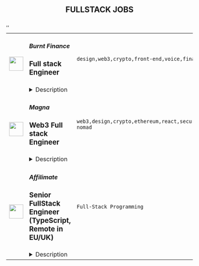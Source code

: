 <div align="center"><h2>FULLSTACK JOBS</h2></div><table><tr>
                <td width="100" height="100" rowspan="2">
                    <img src="https://remoteok.com/assets/img/jobs/09900800905d14184e649ab9df8b0fd51677395795.peg" width="38px" height="auto">
                </td>
                <td width="300">
                    <h5>Burnt Finance</h5>
                    <h3>Full stack Engineer</h3>
                </td>
                <td width="300">
                    <code>design,web3,crypto,front-end,voice,finance,git,typescript,api,engineer,engineering,digital nomad</code>
                </td>
                <td width="200">
                <text>3 days ago</text>
                </td>
                <td width="100" rowspan="2">
                <a href="https://remoteOK.com/remote-jobs/remote-full-stack-engineer-burnt-finance-200392" align="right" target="_blank">Apply</a>
                </td>
            </tr>
            <tr>
                <td colspan="3">
                <details><summary>Description</summary>
                <div>Burnt is building the worldâs first creator-centric monetization and engagement app powered by its own custom infrastructure layer, bringing innovative Web3 tools to creators and their billions of end-users. We are proud to be supported by amazing investors such as Animoca Brands, Multicoin Capital, Alameda Research, and so many more. If youâre looking to join a fast paced, problem solving environment in the center of blockchain infrastructure, NFTs, decentralized applications, and the creator economy please apply!</div><div><br></div><div>You will help build groundbreaking decentralized applications from the ground up, which will become a critical piece of architecture for the next stage of Web3 and crypto adoption.</div><p></p><h4>Responsibilities:</h4><p></p><p></p><ul>
<li>Develop decentralized web3 infrastructure and applications</li>
<li>Support front-end applications and user experience</li>
<li>Participate in and own choices of engineering methodologies, tools and organization</li>
<li>Work autonomously within a high-performing team</li>
</ul><p></p><h4>Requirements:</h4><p></p><p></p><ul>
<li>4+ years of professional experience</li>
<li>Proven ability to write high-quality, well-tested code</li>
<li>Highly autonomous, strong communication and collaboration within team</li>
<li>Understanding of API design & implementation</li>
<li>Good understanding of git and continuous integration tools</li>
<li>Ability to take responsibility for projects and the willingness to learn and grow professionally in a team environment</li>
<div><br></div>
</ul><p></p><h4>Our Tech Stack:</h4><p></p><p></p><ul>
<li>
<b>Web</b>: HTML, Javascript, Typescript, React, NextJS, CSS, Sass, Web3/Cosmjs</li>
<li>
<b>Backend</b>: NodeJS, Typescript, GraphQL, Postgres</li>
<li>
<b>Web3 Platform</b>: Cosmos-SDK (Golang), CosmWasm (Rust)</li>
<li>
<b>Infrastructure</b>: AWS</li>
</ul><div>As we are still a lean engineering team, we are looking for engineers willing to take on multiple roles. When applying, please include which of the following skillsets you believe you would be able to bring to the table most rapidly:</div><div><br></div><div><b>1. Typescript + React</b></div><div><b>2. Smart contract development</b></div><div><b>3. Web3/Cosmjs</b></div><div><b>4. Other</b></div><div><br></div><div>Benefits of working at Burnt include competitive compensation, unlimited PTO, medical, dental, and vision insurance, company off-sites and more!</div><div><br></div><div>Burnt is proud to foster an inclusive environment that is free from discrimination. We strongly believe in order to build the best products, we need a diversity of perspectives and backgrounds. This leads to a more delightful experience for our users and team members. We value listening to every voice and we encourage everyone to come be a part of building a company and products we love.</div><br/><br/>Please mention the word **RECONCILIATION** and tag RMy44Ni4yNTIuMTMw when applying to show you read the job post completely (#RMy44Ni4yNTIuMTMw). This is a beta feature to avoid spam applicants. Companies can search these words to find applicants that read this and see they're human.
                </details>
                </td>
            </tr>,<tr>
                <td width="100" height="100" rowspan="2">
                    <img src="https://remoteok.com/assets/img/jobs/e82107703b10b4a5bae051d5eea2c4381677309392.png" width="38px" height="auto">
                </td>
                <td width="300">
                    <h5>Magna</h5>
                    <h3>Web3 Full stack Engineer</h3>
                </td>
                <td width="300">
                    <code>web3,design,crypto,ethereum,react,security,technical,developer,software,code,operations,analytics,legal,healthcare,engineer,digital nomad</code>
                </td>
                <td width="200">
                <text>4 days ago</text>
                </td>
                <td width="100" rowspan="2">
                <a href="https://remoteOK.com/remote-jobs/remote-web3-full-stack-engineer-magna-199877" align="right" target="_blank">Apply</a>
                </td>
            </tr>
            <tr>
                <td colspan="3">
                <details><summary>Description</summary>
                <h3><b>About Magna</b></h3><p>Magnaâs goal is to be the one-stop solution for all token-based crypto companies who want to track outstanding and promised token allocations, automate the distribution of those tokens, and manage information about their stakeholders. Some liken us to âCarta for Web3â.<br>Our mission is to make it easier for crypto companies to manage their tokens and tokenholders so that they can focus on their product and not custom internal tools and smart contracts as they scale. We work with projects of all sizes throughout various L1 & L2 ecosystems.<br>Tokens are amongst the core assets crypto companies use to compensate and incentivize investors, employees, advisors, and even community members. The most common use cases for Magna include:<br><ul>
<li align="left">
<b>Token Vesting</b>Â to employees and investors - Automated token distribution based on custom unlock schedules.</li>
<li align="left">
<b>Token Streaming</b>Â - Continuous distribution of tokens to stakeholders.</li>
<li align="left">
<b>Airdrops</b>Â - Vested airdrops to community members.</li>
<li align="left">
<b>Programmable Unlocks</b>Â â Distributing tokens using our SDK based on contract interactions or in-app/in-game accomplishments.</li>
<li align="left">
<b>Stakeholder Management</b>Â â Tracking tax liability and legal filings for tokenholders and more.</li>
</ul>Magnaâs platform is used by investors, employees, accountants, lawyers, and other key stakeholders throughout the crypto ecosystem.<br></p><h3><b>Why work at Magna?</b></h3><br><ul>
<li align="left"><b>Weâre a highly technical team</b></li>
<li align="left">We love the openness and transparency of web3, but weâre working in the space because of the deep technical challenges that reward builders.</li>
<li align="left">The blockchain isnât just a distributed ledger anymore, itâs a distributed state machine. At Magna, weâre not just building a new paradigm of software â weâre also trying to leverage the best of web2 while weâre at it. Itâs amazing fun if youâre a developer whoâs new to web3 and able to appreciate a lot of beautiful technical-first design decisions for the first time. (Have you ever tried to match a CUSIP number before?? Itâs painful.)</li>
<li align="left">Weâre aÂ <span style=""><a class="bbcode-link" href="https://www.coindesk.com/business/2022/09/15/token-management-platform-magna-raises-15m-seed-round-at-70m-valuation/" target="_blank" rel="noopener noreferrer nofollow"><b>well-funded company</b></a></span>Â with runway that can last us through the bear market</li>
<li align="left">
<b>A downtown NYC office with our own rooftop â</b>Â We have a 3,300 sqft office in Soho, with a private roof. We operate on a hybrid model, where most employees come in a couple of times per week.</li>
<li align="left">
<b>Hardware</b>Â â Whatever you need to get things done, plus a stipend to set up your home office.</li>
<li align="left">
<b>Learning budget</b>Â â Buy courses and attend conferences or hackathons.</li>
<li align="left">
<b>Monthly Wellness Stipend</b>Â â Take care of yourself, whatever that means for you!</li>
<li align="left">
<b>Unlimited Vacation</b>Â â Take time off when you need it - 2 week minimum.</li>
<li align="left">
<b>Top-notch healthcare plans</b>Â â We offer the best available platinum PPO and other similar plans that give you the most options with the lowest deductibles.</li>
<li align="left"><b>Ability to take ownership and build out functions within your department</b></li>
</ul><h3><b>About the Role</b></h3><br>Build the future of token operations with us by designing and implementing software architecture that scales. Weâre looking for someone comfortable going from zero-to-one and rapidly iterating on projects while making carefully calculated decisions.<br><h3><b>What youâll do</b></h3><br><ul>
<li align="left">Work on the forefront of token distribution technology at the infrastructure level and solve edge-cases around token distribution</li>
<li align="left">Build polished dApps responsible for tokens worth millions of dollars</li>
<li align="left">Where appropriate, ensure code modularity in the code written by the team through peer code-reviews, to increase our teamâs velocity and make our code infrastructure more scalable</li>
<li align="left">Write tests to make sure that things work when we ship them. If our users canât use the app, they canât get paid!</li>
</ul><h3><b>What weâre looking for</b></h3><br><ul>
<li align="left">Professional experience working on dApps and integrating pre-written smart contracts into dApps -Â <i>please note that this is a hard requirement</i>
</li>
<li align="left">Knowledge of how smart contracts work, Ethereum signatures, wallet connections, and transaction signing/execution</li>
<li align="left">Strong experience with web3 libraries such as web3.js, ethers.js, wagmi.</li>
<li align="left">Experience working with data-intensive applications, or apps used by tens of thousands of users</li>
<li align="left">Comfortable working in sprint cycles and willing to bite the bullet when critical issues pop up</li>
<li align="left">Familiarity with our tech stack</li>
</ul><h3></h3><br><h3><b>Magnaâs Tech Stack</b></h3><br>Magna is a multi-chain dApp, and our stack includes TypeScript, Next.js, React and GraphQL, as well as the native languages for various blockchains (i.e. Solidity, Rust, Move).<br>Experience with any of these isÂ <b>nice to have</b>, but not a requirement:<br><ul>
<li align="left">DevOps, infrastructure, or data analytics experience</li>
<li align="left">Applications where security and integrity is extremely important (finance, fintech, government, etc.)</li>
</ul><h3></h3><br><h3><b>ï»¿Reasons you might be the right candidate for this role:</b></h3><br><ul>
<li align="left">
<b>Curiosity</b>Â â keeping up with advancements and best practices in web3 can be tiring, but you try anyways!</li>
<li align="left">
<b>Passion for engineering</b>Â â genuine passion and curiosity for the craft that you bring to work each day</li>
<li align="left">
<b>Good taste</b>Â â you think critically aboutÂ <i>how</i>Â you build what you build, and apply good judgment to every design and implementation decision along the way.</li>
</ul><br/><br/>Please mention the word **EFFICIENTLY** and tag RMy44Ni4yNTIuMTMw when applying to show you read the job post completely (#RMy44Ni4yNTIuMTMw). This is a beta feature to avoid spam applicants. Companies can search these words to find applicants that read this and see they're human.
                </details>
                </td>
            </tr>,<tr>
                <td width="100" height="100" rowspan="2">
                    <img src="https://wwr-pro.s3.amazonaws.com/logos/0083/7764/logo.gif" width="38px" height="auto">
                </td>
                <td width="300">
                    <h5>Affilimate</h5>
                    <h3> Senior FullStack Engineer (TypeScript, Remote in EU/UK)</h3>
                </td>
                <td width="300">
                    <code>Full-Stack Programming</code>
                </td>
                <td width="200">
                <text>1 days ago</text>
                </td>
                <td width="100" rowspan="2">
                <a href="https://weworkremotely.com/remote-jobs/affilimate-senior-fullstack-engineer-typescript-remote-in-eu-uk" align="right" target="_blank">Apply</a>
                </td>
            </tr>
            <tr>
                <td colspan="3">
                <details><summary>Description</summary>
                <img src="https://we-work-remotely.imgix.net/logos/0083/7764/logo.gif?ixlib=rails-4.0.0&w=50&h=50&dpr=2&fit=fill&auto=compress" />

<p>
  <strong>Headquarters:</strong> Berlin, Germany
    <br /><strong>URL:</strong> <a href="https://affilimate.com">https://affilimate.com</a>
</p>

<div>
<strong>Summary<br></strong><br>
</div><ul>
<li>We're an early stage MarTech company with a remote team, headquartered in Berlin<br><br>
</li>
<li>We are looking for 7+ years of professional experience for this senior role<br><br>
</li>
<li>You’ll be joining a small but experienced engineering team with a high quality codebase<br><br>
</li>
<li>Our codebase is TypeScript on both frontend and backend<br><br>
</li>
<li>There's a wide variety of projects to work on and tons to learn, such as working on our React web app, data infrastructure on GCP, public API, JS snippet, and more<br><br>
</li>
<li>This is a full-time, remote role within Europe<br><br>
</li>
<li>You <strong>must</strong> currently be a resident of the UK or Europe in one of the 29 countries listed below for us to be able to hire you, no exceptions<br><br>
</li>
<li>Link to apply below!<br><br>
</li>
</ul><div>
<strong><br>About the role<br></strong><br>
</div><div>
<br>Affilimate looking for a<strong> senior fullstack engineer</strong> experienced with TypeScript, React, and Node.js to join us.<br><br>
</div><div>
<br>Our product is a <strong>web analytics and data aggregation platform</strong> used by media companies, digital marketers, and content creators. We track millions of pageviews per day and millions in revenue every month for our customers.<br><br>
</div><div>
<br>This role is a great fit for <strong>well-rounded software engineers</strong>, who enjoy working in the the frontend and backend, and aren’t afraid of digging into infrastructure.<br><br>
</div><div>
<br>Our team is small and our processes are efficient. You'll eventually <strong>ship code to production on a daily basis</strong>.<br><br>
</div><div>
<br>Our cofounder, <a href="https://twitter.com/monicalent">Monica Lent</a>, is a software engineer with 10+ years experience in tech, and will work with you to get you up to speed quickly.<br><br>
</div><div>
<strong><br>Our tech stack<br></strong><br>
</div><div>
<br>Our codebase lives in a monorepo consisting of about 190,000 lines of TypeScript. Specific technologies we use are:<br><br>
</div><ul>
<li>
<strong>Frontend:</strong> React, Firebase, Emotion, Material UI, Recharts<br><br>
</li>
<li>
<strong>Backend:</strong> Firestore, Cloud functions<br><br>
</li>
<li>
<strong>Testing:</strong> Jest<br><br>
</li>
<li>
<strong>Infrastructure:</strong> Google Cloud Platform<br><br>
</li>
<li>
<strong>Database:</strong> Firestore, Realtime database, Postgres, Redis, BigQuery<br><br>
</li>
</ul><div>
<br>In general, our codebase is pretty modern and in great shape.<br><br>
</div><div>
<br>We're looking for someone who can balance a high level of code quality with practical decision-making.<br><br>
</div><div>
<strong><br>Typical tasks will include:<br></strong><br>
</div><ul>
<li>
<strong>Implementing UI, UX and onboarding improvements</strong> based on prepared specs and design mockups.<br><br>
</li>
<li>
<strong>Building new reports and data visualizations</strong>, including pulling the data from the database(s) in a Cloud Function, formatting it for display it in charts and tables, and adding search/sort/filter capabilities.<br><br>
</li>
<li>
<strong>Building new tools</strong>, like our Link Generator, where you also need to store or cache data to make them fast and performant.<br><br>
</li>
<li>
<strong>Writing API integrations</strong> following proven patterns and systems.<br><br>
</li>
<li>
<strong>Crawling sites and browser automation with Puppeteer.</strong> For example, to generate screenshots or retrieve website metadata.<br><br>
</li>
<li>
<strong>Working on our upcoming public API</strong>, as well as integrations with data warehouses or BI tools like Looker and Databricks.<br><br>
</li>
<li>
<strong>Extending our analytics infrastructure</strong> with new capabilities and data points.<br><br>
</li>
<li>And of course, maintenance, refactoring, and fixing issues reported to our Support team, as well as writing internal documentation.<br><br>
</li>
</ul><div>
<br>In general, there's a wide variety of work, so there's a lot to learn no matter your background.<br><br>
</div><div>
<strong><br>The product<br></strong><br>
</div><div>
<br>Affilimate is an analytics platform that helps media companies, marketers, and creators grow their website's affiliate revenue by understanding exactly where their revenue is coming from.<br><br>
</div><div>
<br>We do that in three ways:<br><br>
</div><ol>
<li>
<strong>Aggregating transaction data</strong> from multiple data sources in one place via APIs and other integration methods.<br><br>
</li>
<li>
<strong>Connect revenue</strong> back to specific content and links, using our web analytics platform and JavaScript snippet.<br><br>
</li>
<li>
<strong>Optimization tools</strong> like heatmaps and revision tracking, which content editors can use to improve performance.<br><br>
</li>
</ol><div>
<br>We’re already handling millions of requests per day and looking to scale 100x.<br><br>
</div><div>
<strong><br>Location<br></strong><br>
</div><div>
<br>You need to currently live in the UK or Europe, in one of the following countries:<br><br>
</div><div>
<br>Austria, Belgium, Bulgaria, Croatia, Czech Republic, Denmark, Estonia, Finland, France, Germany, Greece, Hungary, Ireland, Italy, Latvia, Lithuania, Luxembourg, Malta, Netherlands, Norway, Poland, Portugal, Romania, Slovakia, Slovenia, Spain, Sweden, Switzerland, or United Kingdom.<br><br>
</div><div>
<br>If you need an employer to continue working on your current work visa, we can probably support you!<br><br>
</div><div>
<br>We are not able to sponsor relocation to Europe, and are not open for freelance relationships or agencies.<br><br>
</div><div>
<strong><br>Benefits<br></strong><br>
</div><ul>
<li>Work remotely and enjoy flexible hours<br><br>
</li>
<li>Low stress, low meetings, zero politics<br><br>
</li>
<li>Influence the product direction and see your work directly impact the business and our customers<br><br>
</li>
<li>Opportunity to take on technical or people leadership responsibilities as the team grows, if that’s something you aspire to or have past experience with<br><br>
</li>
<li>Equity is on the table for the right candidate, depending on how your role and responsibilities evolve<br><br>
</li>
</ul><div>
<strong><br>What we're looking for<br></strong><br>
</div><div>
<br>Our ideal candidate fits the following profile:<br><br>
</div><ul>
<li>
<strong>7+ years prior professional experience. </strong>You should have strong technical experience, ideally working in a startup.<br><br>
</li>
<li>
<strong>Very strong understanding of data structures.</strong> A huge part of the job is data aggregation and transformation, so you can store/retrieve/display data in different ways.<br><br>
</li>
<li>
<strong>Strong TypeScript skills.</strong> You need to be comfortable working in a TypeScript codebase, and fundamentals like using generics, union types, etc.<br><br>
</li>
<li>
<strong>Experience with React. </strong>A big part of the job is building and improving our UI.<br><br>
</li>
<li>
<strong>Command line fundamentals. </strong>You should be comfortable working on the command line as needed. Comfort with git is also a must.<br><br>
</li>
<li>
<strong>Mindful of security and performance. </strong>Performance matters at our current and future scale, and nothing is more important to us than security of our customer data.<br><br>
</li>
<li>
<strong>Care about design and UX. </strong>You should be comfortable with CSS, and pay attention to detail when implementing designs.<br><br>
</li>
<li>
<strong>Strong English communication. </strong>You should be able to clearly discuss technical topics in English.<br><br>
</li>
</ul><div>
<br>We're building a diverse team, and welcome non-traditional backgrounds.<br><br>
</div><div>
<br><br><br>
</div><div>
<strong><br>Bonus points<br></strong><br>
</div><div>
<br>You'll be at a strong advantage for this role if you have:<br><br>
</div><ul>
<li>Experience on Google Cloud Platform.<br><br>
</li>
<li>Experience working on data-intensive products from both the frontend and backend standpoint.<br><br>
</li>
<li>Comfort with SQL, and any or more than one of our databases like Firebase, Redis, BigQuery, or Postgres.<br><br>
</li>
</ul><div>
<strong><br>Expectations<br></strong><br>
</div><ul>
<li>You can work independently while still asking questions when something isn't clear.<br><br>
</li>
<li>We'll start slow and tag team over Slack as you learn the product, domain, and codebase.<br><br>
</li>
<li>After 2-3 weeks, you'll able to independently handle small features, add functionality to existing screens, and fix simple bugs.<br><br>
</li>
<li>After 1-2 months, you'll be able to implement small to medium-sized, standalone features, build new screens, and fix more complex bugs.<br><br>
</li>
<li>After 3-5 months, you'll be able to contribute to system refactors and more architectural-level changes.<br><br>
</li>
</ul><div>
<strong><br>Hiring Process<br></strong><br>
</div><ul>
<li>Fill out the application form linked below. You'll hear from us within 1 week.<br><br>
</li>
<li>If you pass the application, you'll get a short coding test (15-20 minutes) to help us evaluate your programming fundamentals.<br><br>
</li>
<li>Then, we'll do an initial interview over Zoom to learn about you and share more about our company.<br><br>
</li>
<li>Finally, a more practical programming task to get an idea of how you'd work on a sightly larger project (under 1 hour).<br><br>
</li>
<li>In the end, we'll see if we're a match from both sides.<br><br>
</li>
</ul><div>
<br>Our goal is to fill these roles by the end of April.<br><br>
</div><div>
<strong><br>To apply<br></strong><br>
</div><div>
<br>Please click the <strong>Apply now</strong> button below and fill out the form to apply for this role.<br><br>
</div><div>
<br>Demonstrating an understanding of our product and this role will dramatically improve your chances of moving to the next step.<br><br>
</div><div>
<br>Thanks for your time, we look forward to receiving your application!<br><br>
</div>

<p><strong>To apply:</strong> <a href="https://weworkremotely.com/remote-jobs/affilimate-senior-fullstack-engineer-typescript-remote-in-eu-uk">https://weworkremotely.com/remote-jobs/affilimate-senior-fullstack-engineer-typescript-remote-in-eu-uk</a></p>

                </details>
                </td>
            </tr>,<tr>
                <td width="100" height="100" rowspan="2">
                    <img src="https://wwr-pro.s3.amazonaws.com/logos/0018/5497/logo.gif" width="38px" height="auto">
                </td>
                <td width="300">
                    <h5>Pictureworks Group Pty. Ltd.</h5>
                    <h3> Laravel/React Full Stack Support Engineer</h3>
                </td>
                <td width="300">
                    <code>Full-Stack Programming</code>
                </td>
                <td width="200">
                <text>1 days ago</text>
                </td>
                <td width="100" rowspan="2">
                <a href="https://weworkremotely.com/remote-jobs/pictureworks-group-pty-ltd-laravel-react-full-stack-support-engineer" align="right" target="_blank">Apply</a>
                </td>
            </tr>
            <tr>
                <td colspan="3">
                <details><summary>Description</summary>
                <img src="https://we-work-remotely.imgix.net/logos/0018/5497/logo.gif?ixlib=rails-4.0.0&w=50&h=50&dpr=2&fit=fill&auto=compress" />

<p>
  <strong>Headquarters:</strong> Melbourne, Australia
    <br /><strong>URL:</strong> <a href="https://pictureworks.com.au/">https://pictureworks.com.au/</a>
</p>

<div><strong>About Us</strong></div><div><em>Pictureworks Group Pty. Ltd. is a global software and system solutions business for the print, photo and manufacturing industries. We build the solution set and information architecture that underpins the creation and manufacture of millions of products a year. Our flagship application can be found at zensmart.ai </em></div><div><br></div><div>
<em>We are currently seeking a Laravel and React Full Stack Developer to join our team on a full time permanent basis and start work immediately on some really exciting and challenging projects.<br></em><br>
</div><div><br></div><div><strong>We’re Looking For Someone With</strong></div><ul>
<li>Demonstrable experience coding Laravel PHP and ReactJS in a large scale application capacity</li>
<li>A good understanding of modern HTML, JavaScript and CSS</li>
<li>Good time management skills and the ability to work a fixed shift of 3pm to 12am UTC (including 1 hour lunch break)</li>
<li>The ability to learn additional programming languages</li>
<li>Confidence and excitement to work with new and cutting edge libraries across front and back end disciplines</li>
<li>The ability to communicate via English clearly, politely and professionally in person, on the phone and over email with people of different cultures and backgrounds</li>
<li>A strong work ethic and attitude with a willingness to "do what's required" on a project</li>
</ul><div>...and most of all, someone fun, friendly, motivated, ambitious, confident, excited and ready to hit the ground running!<br><br>
</div><div><br></div><div><strong>General Tasks Include</strong></div><ul>
<li>Developing new modules for our flagship Laravel / React application</li>
<li>Bug fixing of issues discovered</li>
<li>Support ticket management and ownership</li>
<li>Prototyping solutions to aid quotations</li>
<li>Testing</li>
</ul><div><br></div><div><strong>Benefits</strong></div><ul>
<li>Competitive salary, tailored to your experience</li>
<li>Relaxed atmosphere</li>
<li>Work from home</li>
<li>Playing with bleeding edge technologies and learning new skills</li>
<li>Working with a small, highly capable and motivated team, serving millions of end customers</li>
</ul><div>
<br><strong>Note</strong>
</div><ul><li>We require completion of a 1-4 hour (depending on skill level) entrance test for all shortlisted developers prior to interview</li></ul><div>
<br>Working here is awesome – way better than working for an agency or a big faceless enterprise – and we just know you’re going to love it too. The variety of work you’ll get, coupled with the freedom you’ll be given to think outside the box is unparalleled. Apply today and start making things, not just websites.</div><div><br></div>

<p><strong>To apply:</strong> <a href="https://weworkremotely.com/remote-jobs/pictureworks-group-pty-ltd-laravel-react-full-stack-support-engineer">https://weworkremotely.com/remote-jobs/pictureworks-group-pty-ltd-laravel-react-full-stack-support-engineer</a></p>

                </details>
                </td>
            </tr></table>